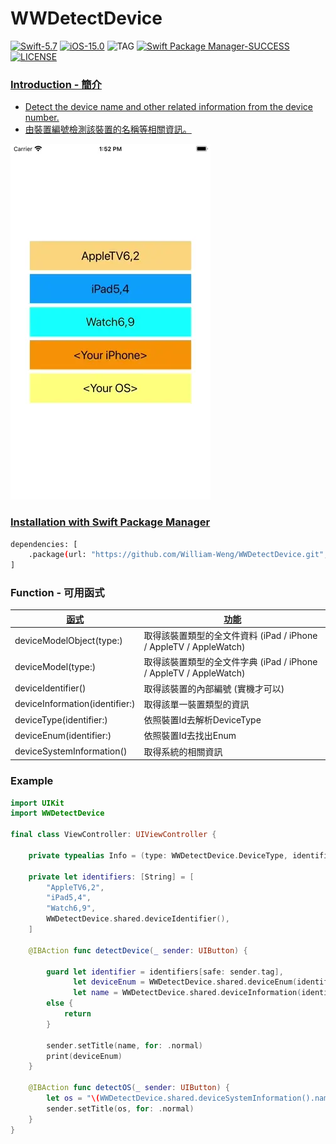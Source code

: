 # WWDetectDevice
[![Swift-5.7](https://img.shields.io/badge/Swift-5.7-orange.svg?style=flat)](https://developer.apple.com/swift/) [![iOS-15.0](https://img.shields.io/badge/iOS-15.0-pink.svg?style=flat)](https://developer.apple.com/swift/) ![TAG](https://img.shields.io/github/v/tag/William-Weng/WWDetectDevice) [![Swift Package Manager-SUCCESS](https://img.shields.io/badge/Swift_Package_Manager-SUCCESS-blue.svg?style=flat)](https://developer.apple.com/swift/) [![LICENSE](https://img.shields.io/badge/LICENSE-MIT-yellow.svg?style=flat)](https://developer.apple.com/swift/)

### [Introduction - 簡介](https://swiftpackageindex.com/William-Weng)
- [Detect the device name and other related information from the device number.](https://www.theiphonewiki.com/wiki/Models)
- [由裝置編號檢測該裝置的名稱等相關資訊。](https://iosref.com/)

![](./Example.webp)

### [Installation with Swift Package Manager](https://medium.com/彼得潘的-swift-ios-app-開發問題解答集/使用-spm-安裝第三方套件-xcode-11-新功能-2c4ffcf85b4b)

```bash
dependencies: [
    .package(url: "https://github.com/William-Weng/WWDetectDevice.git", .upToNextMajor(from: "1.3.3"))
]
```

### Function - 可用函式
|[函式](https://everymac.com/ultimate-mac-lookup/?search_keywords=iPhone16,1)|[功能](https://useyourloaf.com/blog/iphone-16-screen-sizes/)|
|-|-|
|deviceModelObject(type:)|取得該裝置類型的全文件資料 (iPad / iPhone / AppleTV / AppleWatch)|
|deviceModel(type:)|取得該裝置類型的全文件字典 (iPad / iPhone / AppleTV / AppleWatch)|
|deviceIdentifier()|取得該裝置的內部編號 (實機才可以)|
|deviceInformation(identifier:)|取得該單一裝置類型的資訊|
|deviceType(identifier:)|依照裝置Id去解析DeviceType|
|deviceEnum(identifier:)|依照裝置Id去找出Enum|
|deviceSystemInformation()|取得系統的相關資訊|

### Example
```swift
import UIKit
import WWDetectDevice

final class ViewController: UIViewController {

    private typealias Info = (type: WWDetectDevice.DeviceType, identifier: String)
    
    private let identifiers: [String] = [
        "AppleTV6,2",
        "iPad5,4",
        "Watch6,9",
        WWDetectDevice.shared.deviceIdentifier(),
    ]
    
    @IBAction func detectDevice(_ sender: UIButton) {
        
        guard let identifier = identifiers[safe: sender.tag],
              let deviceEnum = WWDetectDevice.shared.deviceEnum(identifier: identifier),
              let name = WWDetectDevice.shared.deviceInformation(identifier: identifier)["name"] as? String
        else {
            return
        }
        
        sender.setTitle(name, for: .normal)
        print(deviceEnum)
    }
    
    @IBAction func detectOS(_ sender: UIButton) {
        let os = "\(WWDetectDevice.shared.deviceSystemInformation().name) \(WWDetectDevice.shared.deviceSystemInformation().version)"
        sender.setTitle(os, for: .normal)
    }
}
```
